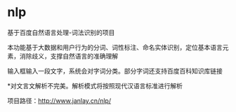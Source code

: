 # nlp
基于百度自然语言处理-词法识别的项目

本功能基于大数据和用户行为的分词、词性标注、命名实体识别，定位基本语言元素，消除歧义，支撑自然语言的准确理解

输入框输入一段文字，系统会对字词分类。部分字词还支持百度百科知识库链接

*对文言文解析不完美。解析模式将按照现代汉语言标准进行解析

项目路径：http://www.janlay.cn/nlp/
